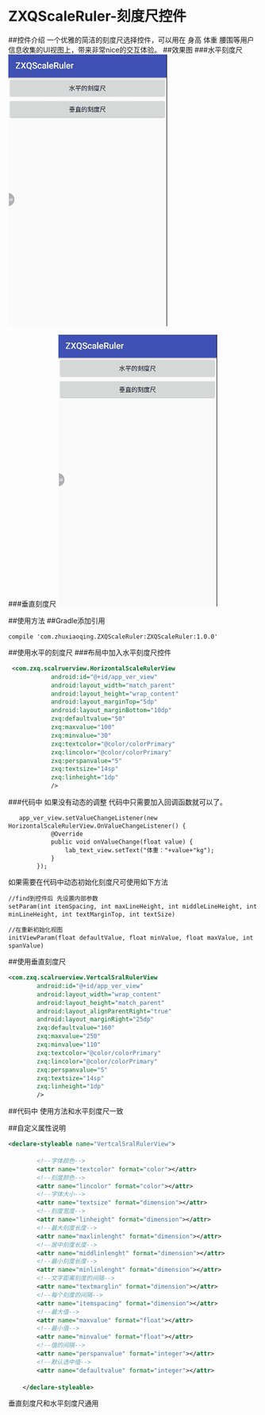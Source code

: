 # ZXQScaleRuler-刻度尺控件
##控件介绍
一个优雅的简洁的刻度尺选择控件，可以用在 身高 体重 腰围等用户信息收集的UI视图上，带来非常nice的交互体验。
##效果图
###水平刻度尺
![水平刻度尺](https://github.com/qq516633632/ZXQScaleRuler/blob/master/dmoimg/h_dmo_img.gif)

###垂直刻度尺
![垂直刻度尺](https://github.com/qq516633632/ZXQScaleRuler/blob/master/dmoimg/v_dmo_img.gif)

##使用方法
##Gradle添加引用
```
compile 'com.zhuxiaoqing.ZXQScaleRuler:ZXQScaleRuler:1.0.0'

```
##使用水平的刻度尺
###布局中加入水平刻度尺控件
```xml
 <com.zxq.scalruerview.HorizontalScaleRulerView
            android:id="@+id/app_ver_view"
            android:layout_width="match_parent"
            android:layout_height="wrap_content"
            android:layout_marginTop="5dp"
            android:layout_marginBottom="10dp"
            zxq:defaultvalue="50"
            zxq:maxvalue="100"
            zxq:minvalue="30"
            zxq:textcolor="@color/colorPrimary"
            zxq:lincolor="@color/colorPrimary"
            zxq:perspanvalue="5"
            zxq:textsize="14sp"
            zxq:linheight="1dp"
            />
```
###代码中
如果没有动态的调整 代码中只需要加入回调函数就可以了。
```
   app_ver_view.setValueChangeListener(new HorizontalScaleRulerView.OnValueChangeListener() {
            @Override
            public void onValueChange(float value) {
                lab_text_view.setText("体重："+value+"kg");
            }
        });

```
如果需要在代码中动态初始化刻度尺可使用如下方法
```
//find到控件后 先设置内部参数
setParam(int itemSpacing, int maxLineHeight, int middleLineHeight, int minLineHeight, int textMarginTop, int textSize)

```

```
//在重新初始化视图
initViewParam(float defaultValue, float minValue, float maxValue, int spanValue)
```

##使用垂直刻度尺
```xml
<com.zxq.scalruerview.VertcalSralRulerView
        android:id="@+id/app_ver_view"
        android:layout_width="wrap_content"
        android:layout_height="match_parent"
        android:layout_alignParentRight="true"
        android:layout_marginRight="25dp"
        zxq:defaultvalue="160"
        zxq:maxvalue="250"
        zxq:minvalue="110"
        zxq:textcolor="@color/colorPrimary"
        zxq:lincolor="@color/colorPrimary"
        zxq:perspanvalue="5"
        zxq:textsize="14sp"
        zxq:linheight="1dp"
        />
```
##代码中
使用方法和水平刻度尺一致

##自定义属性说明
```xml
<declare-styleable name="VertcalSralRulerView">

        <!--字体颜色-->
        <attr name="textcolor" format="color"></attr>
        <!--刻度颜色-->
        <attr name="lincolor" format="color"></attr>
        <!--字体大小-->
        <attr name="textsize" format="dimension"></attr>
        <!--刻度宽度-->
        <attr name="linheight" format="dimension"></attr>
        <!--最大刻度长度-->
        <attr name="maxlinlenght" format="dimension"></attr>
        <!--居中刻度长度-->
        <attr name="middlinlenght" format="dimension"></attr>
        <!--最小刻度长度-->
        <attr name="minlinlenght" format="dimension"></attr>
        <!--文字距离刻度的间隔-->
        <attr name="textmarglin" format="dimension"></attr>
        <!--每个刻度的间隔-->
        <attr name="itemspacing" format="dimension"></attr>
        <!--最大值-->
        <attr name="maxvalue" format="float"></attr>
        <!--最小值-->
        <attr name="minvalue" format="float"></attr>
        <!--值的间隔-->
        <attr name="perspanvalue" format="integer"></attr>
        <!--默认选中值-->
        <attr name="defaultvalue" format="integer"></attr>

    </declare-styleable>
```
垂直刻度尺和水平刻度尺通用




